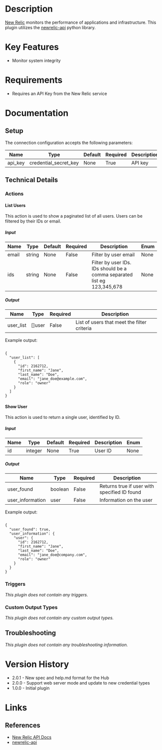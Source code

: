 # Description

[New Relic](https://www.newrelic.com) monitors the performance of applications and infrastructure.
This plugin utilizes the [newrelic-api](https://pypi.python.org/pypi/newrelic-api/1.0.4) python library.

# Key Features

* Monitor system integrity

# Requirements

* Requires an API Key from the New Relic service

# Documentation

## Setup

The connection configuration accepts the following parameters:

|Name|Type|Default|Required|Description|Enum|
|----|----|-------|--------|-----------|----|
|api_key|credential_secret_key|None|True|API key|None|

## Technical Details

### Actions

#### List Users

This action is used to show a paginated list of all users. Users can be filtered by their IDs or email.

##### Input

|Name|Type|Default|Required|Description|Enum|
|----|----|-------|--------|-----------|----|
|email|string|None|False|Filter by user email|None|
|ids|string|None|False|Filter by user IDs. IDs should be a comma separated list eg 123,345,678|None|

##### Output

|Name|Type|Required|Description|
|----|----|--------|-----------|
|user_list|[]user|False|List of users that meet the filter criteria|

Example output:

```

{
  "user_list": [
    {
      "id": 2162712,
      "first_name": "Jane",
      "last_name": "Doe",
      "email": "jane_doe@example.com",
      "role": "owner"
    }
  ]
}

```

#### Show User

This action is used to return a single user, identified by ID.

##### Input

|Name|Type|Default|Required|Description|Enum|
|----|----|-------|--------|-----------|----|
|id|integer|None|True|User ID|None|

##### Output

|Name|Type|Required|Description|
|----|----|--------|-----------|
|user_found|boolean|False|Returns true if user with specified ID found|
|user_information|user|False|Information on the user|

Example output:

```

{
  "user_found": true,
  "user_information": {
    "user": {
      "id": 2162712,
      "first_name": "Jane",
      "last_name": "Doe",
      "email": "jane_doe@company.com",
      "role": "owner"
    }
  }
}

```

### Triggers

_This plugin does not contain any triggers._

### Custom Output Types

_This plugin does not contain any custom output types._

## Troubleshooting

_This plugin does not contain any troubleshooting information._

# Version History

* 2.0.1 - New spec and help.md format for the Hub
* 2.0.0 - Support web server mode and update to new credential types
* 1.0.0 - Initial plugin

# Links

## References

* [New Relic API Docs](http://new-relic-api.readthedocs.io/en/develop/examples.html)
* [newrelic-api](https://pypi.python.org/pypi/newrelic-api/1.0.4)

